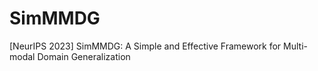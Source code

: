 # SimMMDG
[NeurIPS 2023] SimMMDG: A Simple and Effective Framework for Multi-modal Domain Generalization
